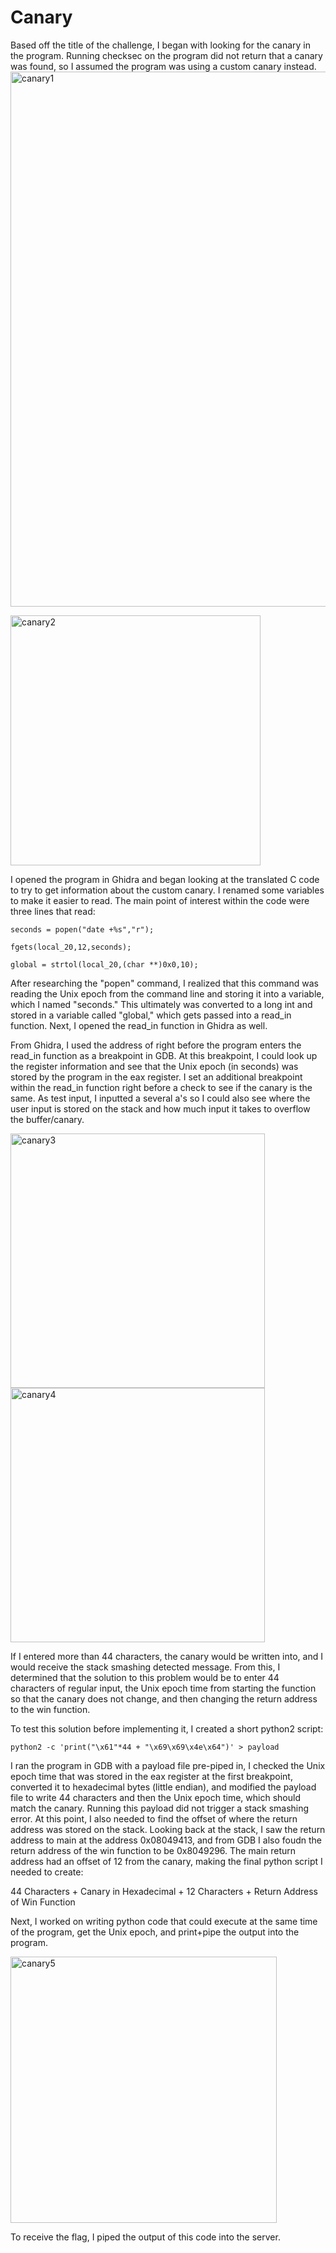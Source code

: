 # Canary

Based off the title of the challenge, I began with looking for the canary in the program. Running checksec on the program did not return that a canary was found, so I assumed the program was using a custom canary instead. 
<img width="856" alt="canary1" src="https://user-images.githubusercontent.com/97570623/235976193-e81b63b0-29ef-4bc8-8dda-aae9d28dab29.PNG">

<img width="400" alt="canary2" src="https://user-images.githubusercontent.com/97570623/235976224-ef5d295c-c386-44ba-914e-4bcf4498ba41.PNG">

I opened the program in Ghidra and began looking at the translated C code to try to get information about the custom canary. I renamed some variables to make it easier to read. The main point of interest within the code were three lines that read: 
```
seconds = popen("date +%s","r");

fgets(local_20,12,seconds);

global = strtol(local_20,(char **)0x0,10);
```

After researching the "popen" command, I realized that this command was reading the Unix epoch from the command line and storing it into a variable, which I named "seconds." This ultimately was converted to a long int and stored in a variable called "global," which gets passed into a read_in function. Next, I opened the read_in function in Ghidra as well. 

From Ghidra, I used the address of right before the program enters the read_in function as a breakpoint in GDB. At this breakpoint, I could look up the register information and see that the Unix epoch (in seconds) was stored by the program in the eax register. I set an additional breakpoint within the read_in function right before a check to see if the canary is the same. As test input, I inputted a several a's so I could also see where the user input is stored on the stack and how much input it takes to overflow the buffer/canary.

<img width="407" alt="canary3" src="https://user-images.githubusercontent.com/97570623/235979072-55a5f762-38d9-4931-becb-cc1563ec8e10.PNG">

<img width="407" alt="canary4" src="https://user-images.githubusercontent.com/97570623/235979114-1051c79e-5138-478b-a825-6a63a0ed291a.PNG">


If I entered more than 44 characters, the canary would be written into, and I would receive the stack smashing detected message. From this, I determined that the solution to this problem would be to enter 44 characters of regular input, the Unix epoch time from starting the function so that the canary does not change, and then changing the return address to the win function. 

To test this solution before implementing it, I created a short python2 script:
```
python2 -c 'print("\x61"*44 + "\x69\x69\x4e\x64")' > payload
```

I ran the program in GDB with a payload file pre-piped in, I checked the Unix epoch time that was stored in the eax register at the first breakpoint, converted it to hexadecimal bytes (little endian), and modified the payload file to write 44 characters and then the Unix epoch time, which should match the canary. Running this payload did not trigger a stack smashing error. At this point, I also needed to find the offset of where the return address was stored on the stack. Looking back at the stack, I saw the return address to main at the address 0x08049413, and from GDB I also foudn the return address of the win function to be 0x8049296. The main return address had an offset of 12 from the canary, making the final python script I needed to create:

44 Characters + Canary in Hexadecimal + 12 Characters + Return Address of Win Function

Next, I worked on writing python code that could execute at the same time of the program, get the Unix epoch, and print+pipe the output into the program.

<img width="426" alt="canary5" src="https://user-images.githubusercontent.com/97570623/236043066-4001a9d7-e84f-49a5-99a9-4486acf9f7fb.PNG">

To receive the flag, I piped the output of this code into the server.

